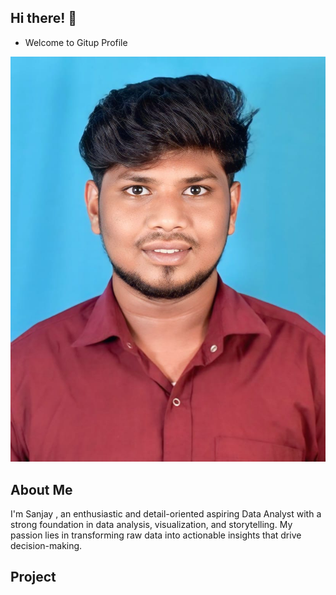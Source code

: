 
## Hi there! 👋 

- Welcome to Gitup Profile 

![sanjay](https://github.com/sanjaykumar6678/sanjaykumar6678/blob/main/WhatsApp%20Image%202024-12-06%20at%2014.08.34_88c718bc.jpg)


## About Me 

 
 I'm Sanjay , an enthusiastic and detail-oriented aspiring Data Analyst with a strong foundation in data analysis, visualization, and storytelling. My passion lies in transforming raw data into actionable insights that drive decision-making.


## Project




<!---
sanjaykumar6678/sanjaykumar6678 is a ✨ special ✨ repository because its `README.md` (this file) appears on your GitHub profile.
You can click the Preview link to take a look at your changes.
--->
